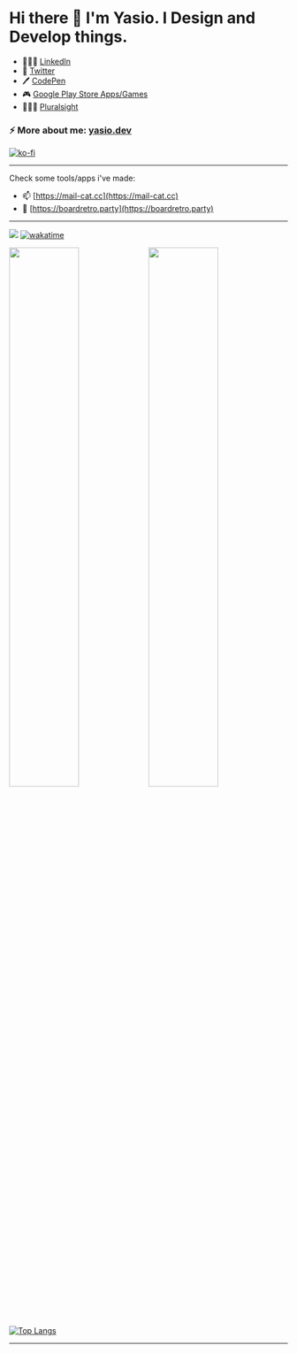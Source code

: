 # Hi there 👋 I'm Yasio. I Design and Develop things.

- 👨🏻‍💼 [LinkedIn](https://www.linkedin.com/in/janbaszczok/)
- 🐓 [Twitter](https://twitter.com/YasiOnFire)
- 🖊 [CodePen](https://codepen.io/Yasio)
- 🎮 [Google Play Store Apps/Games](https://play.google.com/store/apps/developer?id=YAS.IO)
- 👨🏻‍🏫 [Pluralsight](https://app.pluralsight.com/profile/jan-baszczok)

### ⚡ More about me: [yasio.dev](https://yasio.dev)

[![ko-fi](https://www.ko-fi.com/img/githubbutton_sm.svg)](https://ko-fi.com/S6S82QDOW)

---

Check some tools/apps i've made:
- 📫 [https://mail-cat.cc](https://mail-cat.cc)
- 🎈 [https://boardretro.party](https://boardretro.party)

---
![](https://komarev.com/ghpvc/?username=YasiOnFire&color=blueviolet) [![wakatime](https://wakatime.com/badge/user/2d17ce26-1611-4757-bf95-fdb0da64fc74.svg)](https://wakatime.com/@2d17ce26-1611-4757-bf95-fdb0da64fc74)

<img src="https://github-readme-stats.vercel.app/api?username=YasiOnFire&show_icons=true&theme=tokyonight" width="50%"/><img src="https://github-readme-streak-stats.herokuapp.com/?user=YasiOnFire&theme=tokyonight" width="50%"/>
[![Top Langs](https://github-readme-stats.vercel.app/api/top-langs/?username=YasiOnFire&layout=compact&theme=tokyonight)](https://yasio.pl)

---
